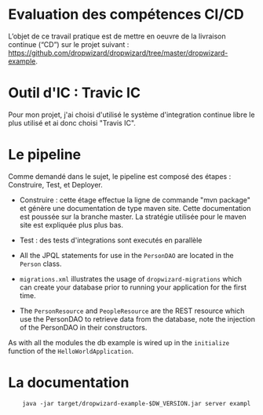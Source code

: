 # Evaluation des compétences CI/CD

L’objet de ce travail pratique est de mettre en oeuvre de la livraison continue (“CD”) sur le projet suivant : 
https://github.com/dropwizard/dropwizard/tree/master/dropwizard-example.

# Outil d'IC : Travic IC

Pour mon projet, j'ai choisi d'utilisé le système d'integration continue libre le plus utilisé et ai donc choisi "Travis IC". 

# Le pipeline

Comme demandé dans le sujet, le pipeline est composé des étapes : Construire, Test, et Deployer.

* Construire : cette étage effectue la ligne de commande "mvn package" et génère une documentation de type maven site. Cette documentation est poussée sur la branche master. La stratégie utilisée pour le maven site est expliquée plus plus bas.

* Test : des tests d'integrations sont executés en parallèle 

* All the JPQL statements for use in the `PersonDAO` are located in the `Person` class.

* `migrations.xml` illustrates the usage of `dropwizard-migrations` which can create your database prior to running
your application for the first time.

* The `PersonResource` and `PeopleResource` are the REST resource which use the PersonDAO to retrieve data from the database, note the injection
of the PersonDAO in their constructors.

As with all the modules the db example is wired up in the `initialize` function of the `HelloWorldApplication`.

# La documentation 




        java -jar target/dropwizard-example-$DW_VERSION.jar server exampl
